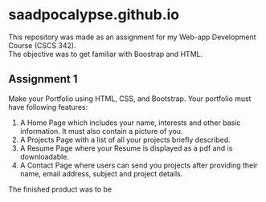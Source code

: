 # saadpocalypse.github.io

This repository was made as an assignment for my Web-app Development Course (CSCS 342). <br>
The objective was to get familiar with Boostrap and HTML. 

## Assignment 1
Make your Portfolio using HTML, CSS, and Bootstrap. Your portfolio must have following features:
1. A Home Page which includes your name, interests and other basic information. It must also contain a picture of you.
2. A Projects Page with a list of all your projects briefly described.
3. A Resume Page where your Resume is displayed as a pdf and is downloadable.
4. A Contact Page where users can send you projects after providing their name, email address, subject and project details.

The finished product was to be
